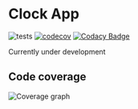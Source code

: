 # Clock App
![tests](https://github.com/AhsanSarwar45/clock/actions/workflows/tests.yml/badge.svg)
[![codecov](https://codecov.io/gh/AhsanSarwar45/clock/branch/master/graph/badge.svg?token=cKxMm8KVev)](https://codecov.io/gh/AhsanSarwar45/clock)
[![Codacy Badge](https://app.codacy.com/project/badge/Grade/7dc1e51c1616482baa5392bc0826c50a)](https://app.codacy.com/gh/AhsanSarwar45/clock/dashboard?utm_source=gh&utm_medium=referral&utm_content=&utm_campaign=Badge_grade)

Currently under development

## Code coverage
![Coverage graph](https://codecov.io/gh/AhsanSarwar45/clock/branch/master/graphs/tree.svg?token=cKxMm8KVev)
